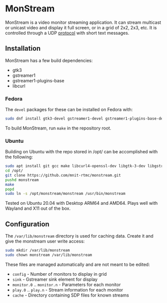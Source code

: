 # MonStream

MonStream is a video monitor streaming application.  It can stream multicast
or unicast video and display it full screen, or in a grid of 2x2, 2x3, etc.
It is controlled through a UDP [protocol] with short text messages.

## Installation

MonStream has a few build dependencies:

* gtk3
* gstreamer1
* gstreamer1-plugins-base
* libcurl

### Fedora

The `devel` packages for these can be installed on Fedora with:

```bash
sudo dnf install gtk3-devel gstreamer1-devel gstreamer1-plugins-base-devel libcurl-devel
```

To build MonStream, run `make` in the repository root.

### Ubuntu

Building on Ubuntu with the repo stored in /opt/ can be accomplished with the
following:

```bash
sudo apt install git gcc make libcurl4-openssl-dev libgtk-3-dev libgstreamer1.0-dev libgstreamer-plugins-base1.0-dev gstreamer1.0-plugins-bad gstreamer1.0-libav 
cd /opt/
git clone https://github.com/mnit-rtmc/monstream.git
pushd monstream
make
popd
sudo ln -s /opt/monstream/monstream /usr/bin/monstream
```

Tested on Ubuntu 20.04 with Desktop ARM64 and AMD64.  Plays well with Wayland
and X11 out of the box.

## Configuration

The `/var/lib/monstream` directory is used for caching data.  Create it and give
the monstream user write access:

```bash
sudo mkdir /var/lib/monstream
sudo chown monstream /var/lib/monstream
```

These files are managed automatically and are not meant to be edited:

* `config` - Number of monitors to display in grid
* `sink` - Gstreamer sink element for display
* `monitor.0` .. `monitor.n` - Parameters for each monitor
* `play.0` .. `play.n` - Stream information for each monitor
* `cache` - Directory containing SDP files for known streams


[protocol]: doc/protocol.md
